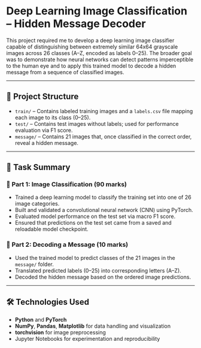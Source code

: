 # Deep Learning Image Classification – Hidden Message Decoder

This project required me to develop a deep learning image classifier capable of distinguishing between extremely similar 64x64 grayscale images across 26 classes (A–Z, encoded as labels 0–25). The broader goal was to demonstrate how neural networks can detect patterns imperceptible to the human eye and to apply this trained model to decode a hidden message from a sequence of classified images.

---

## 📁 Project Structure

- `train/` – Contains labeled training images and a `labels.csv` file mapping each image to its class (0–25).
- `test/` – Contains test images without labels; used for performance evaluation via F1 score.
- `message/` – Contains 21 images that, once classified in the correct order, reveal a hidden message.

---

## 🧠 Task Summary

### 🔹 Part 1: Image Classification (90 marks)
- Trained a deep learning model to classify the training set into one of 26 image categories.
- Built and validated a convolutional neural network (CNN) using PyTorch.
- Evaluated model performance on the test set via macro F1 score.
- Ensured that predictions on the test set came from a saved and reloadable model checkpoint.

### 🔹 Part 2: Decoding a Message (10 marks)
- Used the trained model to predict classes of the 21 images in the `message/` folder.
- Translated predicted labels (0–25) into corresponding letters (A–Z).
- Decoded the hidden message based on the ordered image predictions.

---

## 🛠️ Technologies Used

- **Python** and **PyTorch**
- **NumPy**, **Pandas**, **Matplotlib** for data handling and visualization
- **torchvision** for image preprocessing
- Jupyter Notebooks for experimentation and reproducibility



